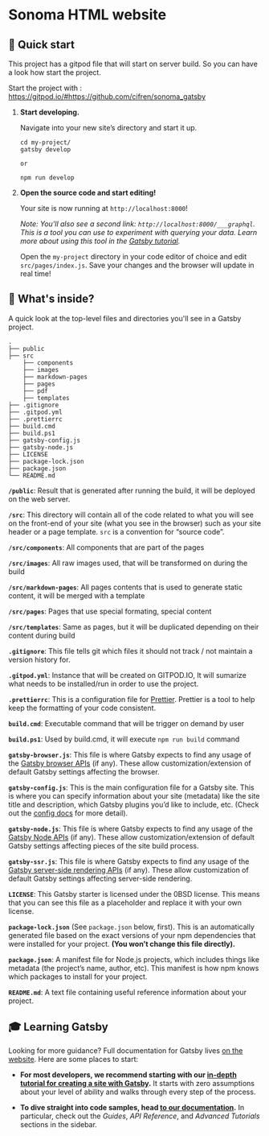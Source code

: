 # Sonoma HTML website

## 🚀 Quick start

This project has a gitpod file that will start on server build. So you can have a look how start the project.

Start the project with : https://gitpod.io/#https://github.com/cifren/sonoma_gatsby

1.  **Start developing.**

    Navigate into your new site’s directory and start it up.

    ```shell
    cd my-project/
    gatsby develop

    or

    npm run develop
    ```

1.  **Open the source code and start editing!**

    Your site is now running at `http://localhost:8000`!

    _Note: You'll also see a second link: _`http://localhost:8000/___graphql`_. This is a tool you can use to experiment with querying your data.
    Learn more about using this tool in the [Gatsby tutorial](https://www.gatsbyjs.com/tutorial/part-five/#introducing-graphiql)._

    Open the `my-project` directory in your code editor of choice and edit `src/pages/index.js`. Save your changes and the browser will update in real time!

## 🧐 What's inside?

A quick look at the top-level files and directories you'll see in a Gatsby project.

    .
    ├── public
    ├── src
        ├── components
        ├── images
        ├── markdown-pages
        ├── pages
        ├── pdf
        ├── templates
    ├── .gitignore
    ├── .gitpod.yml
    ├── .prettierrc
    ├── build.cmd
    ├── build.ps1
    ├── gatsby-config.js
    ├── gatsby-node.js
    ├── LICENSE
    ├── package-lock.json
    ├── package.json
    └── README.md

  **`/public`**: Result that is generated after running the build, it will be deployed on the web server.

  **`/src`**: This directory will contain all of the code related to what you will see on the front-end of your site (what you see in the browser) such as your site header or a page template. `src` is a convention for “source code”.
  
  **`/src/components`**: All components that are part of the pages

  **`/src/images`**: All raw images used, that will be transformed on during the build

  **`/src/markdown-pages`**: All pages contents that is used to generate static content, it will be merged with a template

  **`/src/pages`**: Pages that use special formating, special content

  **`/src/templates`**: Same as pages, but it will be duplicated depending on their content during build

  **`.gitignore`**: This file tells git which files it should not track / not maintain a version history for.

  **`.gitpod.yml`**: Instance that will be created on GITPOD.IO, It will sumarize what needs to be installed/run in order to use the project.

  **`.prettierrc`**: This is a configuration file for [Prettier](https://prettier.io/). Prettier is a tool to help keep the formatting of your code consistent.

  **`build.cmd`**: Executable command that will be trigger on demand by user

  **`build.ps1`**: Used by build.cmd, it will execute `npm run build` command

  **`gatsby-browser.js`**: This file is where Gatsby expects to find any usage of the [Gatsby browser APIs](https://www.gatsbyjs.com/docs/browser-apis/) (if any). These allow customization/extension of default Gatsby settings affecting the browser.

  **`gatsby-config.js`**: This is the main configuration file for a Gatsby site. This is where you can specify information about your site (metadata) like the site title and description, which Gatsby plugins you’d like to include, etc. (Check out the [config docs](https://www.gatsbyjs.com/docs/gatsby-config/) for more detail).

  **`gatsby-node.js`**: This file is where Gatsby expects to find any usage of the [Gatsby Node APIs](https://www.gatsbyjs.com/docs/node-apis/) (if any). These allow customization/extension of default Gatsby settings affecting pieces of the site build process.

  **`gatsby-ssr.js`**: This file is where Gatsby expects to find any usage of the [Gatsby server-side rendering APIs](https://www.gatsbyjs.com/docs/ssr-apis/) (if any). These allow customization of default Gatsby settings affecting server-side rendering.

  **`LICENSE`**: This Gatsby starter is licensed under the 0BSD license. This means that you can see this file as a placeholder and replace it with your own license.

  **`package-lock.json`** (See `package.json` below, first). This is an automatically generated file based on the exact versions of your npm dependencies that were installed for your project. **(You won’t change this file directly).**

  **`package.json`**: A manifest file for Node.js projects, which includes things like metadata (the project’s name, author, etc). This manifest is how npm knows which packages to install for your project.

  **`README.md`**: A text file containing useful reference information about your project.

## 🎓 Learning Gatsby

Looking for more guidance? Full documentation for Gatsby lives [on the website](https://www.gatsbyjs.com/). Here are some places to start:

- **For most developers, we recommend starting with our [in-depth tutorial for creating a site with Gatsby](https://www.gatsbyjs.com/tutorial/).** It starts with zero assumptions about your level of ability and walks through every step of the process.

- **To dive straight into code samples, head [to our documentation](https://www.gatsbyjs.com/docs/).** In particular, check out the _Guides_, _API Reference_, and _Advanced Tutorials_ sections in the sidebar.
